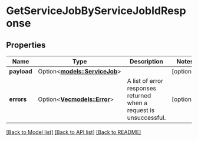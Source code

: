 # GetServiceJobByServiceJobIdResponse

## Properties

Name | Type | Description | Notes
------------ | ------------- | ------------- | -------------
**payload** | Option<[**models::ServiceJob**](ServiceJob.md)> |  | [optional]
**errors** | Option<[**Vec<models::Error>**](Error.md)> | A list of error responses returned when a request is unsuccessful. | [optional]

[[Back to Model list]](../README.md#documentation-for-models) [[Back to API list]](../README.md#documentation-for-api-endpoints) [[Back to README]](../README.md)


